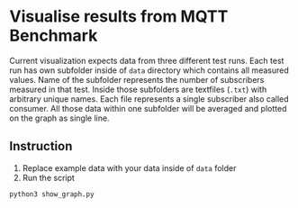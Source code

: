# Visualise results from MQTT Benchmark

Current visualization expects data from three different test runs. Each test run has own subfolder inside of `data`
directory which contains all measured values. Name of the subfolder represents the number of subscribers measured in
that test. Inside those subfolders are textfiles (`.txt`) with arbitrary unique names. Each file represents a single
subscriber also called consumer. All those data within one subfolder will be averaged and plotted on the graph as single
line.

## Instruction

1. Replace example data with your data inside of `data` folder
2. Run the script

```shell
python3 show_graph.py
```